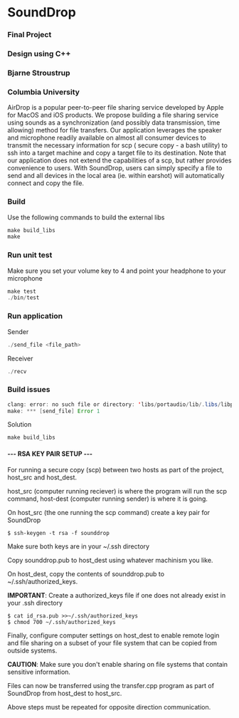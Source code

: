 # SoundDrop

### Final Project
### Design using C++
### Bjarne Stroustrup
### Columbia University

AirDrop is a popular peer-to-peer file sharing service developed by Apple for MacOS 
and iOS products.  We propose building a file sharing service using sounds as a 
synchronization (and possibly data transmission, time allowing) method for file 
transfers.  Our application leverages the speaker and microphone readily available 
on almost all consumer devices to transmit the necessary information for scp (
secure copy - a bash utility) to ssh into a target machine and copy a target file 
to its destination.  Note that our application does not extend the capabilities of 
a scp, but rather provides convenience to users.  With SoundDrop, users can simply 
specify a file to send and all devices in the local area (ie. within earshot) will 
automatically connect and copy the file.


### Build

Use the following commands to build the external libs

```java
make build_libs
make
```

### Run unit test

Make sure you set your volume key to 4 and point your headphone to your microphone

```java
make test
./bin/test
```

### Run application
Sender
```java
./send_file <file_path>
```
Receiver
```java
./recv
```

### Build issues

```java
clang: error: no such file or directory: 'libs/portaudio/lib/.libs/libportaudio.a'
make: *** [send_file] Error 1
```
Solution
```java
make build_libs
```

#### --- RSA KEY PAIR SETUP ---
For running a secure copy (scp) between two hosts as part of the project, 
host_src and host_dest.

host_src (computer running reciever) is where the program will run the scp command,
host-dest (computer running sender) is where it is going.

On host_src (the one running the scp command) create a key pair for SoundDrop

```
$ ssh-keygen -t rsa -f sounddrop
```

Make sure both keys are in your ~/.ssh directory

Copy sounddrop.pub to host_dest using whatever machinism you like.

On host_dest, copy the contents of sounddrop.pub to ~/.ssh/authorized_keys.

**IMPORTANT**: Create a authorized_keys file if one does not already exist in your .ssh 
directory

```
$ cat id_rsa.pub >>~/.ssh/authorized_keys
$ chmod 700 ~/.ssh/authorized_keys
```

Finally, configure computer settings on host_dest to enable remote login and file 
sharing on a subset of your file system that can be copied from outside systems.

**CAUTION**: Make sure you don't enable sharing on file systems that contain sensitive 
information.

Files can now be transferred using the transfer.cpp program as part of SoundDrop
from host_dest to host_src. 

Above steps must be repeated for opposite direction communication.
